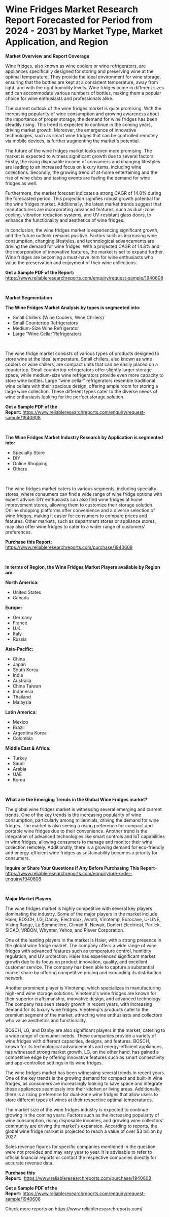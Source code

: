<p><h1>Wine Fridges Market Research Report Forecasted for Period from 2024 -  2031 by Market Type, Market Application, and Region</h1></p><p><strong>Market Overview and Report Coverage</strong></p>
<p><p>Wine fridges, also known as wine coolers or wine refrigerators, are appliances specifically designed for storing and preserving wine at the optimal temperature. They provide the ideal environment for wine storage, ensuring that the bottles are kept at a consistent temperature, away from light, and with the right humidity levels. Wine fridges come in different sizes and can accommodate various numbers of bottles, making them a popular choice for wine enthusiasts and professionals alike.</p><p>The current outlook of the wine fridges market is quite promising. With the increasing popularity of wine consumption and growing awareness about the importance of proper storage, the demand for wine fridges has been steadily rising. This trend is expected to continue in the coming years, driving market growth. Moreover, the emergence of innovative technologies, such as smart wine fridges that can be controlled remotely via mobile devices, is further augmenting the market's potential.</p><p>The future of the wine fridges market looks even more promising. The market is expected to witness significant growth due to several factors. Firstly, the rising disposable income of consumers and changing lifestyles are leading to an increased focus on luxury items, including wine collections. Secondly, the growing trend of at-home entertaining and the rise of wine clubs and tasting events are fueling the demand for wine fridges as well.</p><p>Furthermore, the market forecast indicates a strong CAGR of 14.8% during the forecasted period. This projection signifies robust growth potential for the wine fridges market. Additionally, the latest market trends suggest that manufacturers are incorporating advanced features, such as dual-zone cooling, vibration reduction systems, and UV-resistant glass doors, to enhance the functionality and aesthetics of wine fridges.</p><p>In conclusion, the wine fridges market is experiencing significant growth, and the future outlook remains positive. Factors such as increasing wine consumption, changing lifestyles, and technological advancements are driving the demand for wine fridges. With a projected CAGR of 14.8% and the incorporation of innovative features, the market is set to expand further. Wine fridges are becoming a must-have item for wine enthusiasts who value the preservation and enjoyment of their wine collections.</p></p>
<p><strong>Get a Sample PDF of the Report:</strong> <a href="https://www.reliableresearchreports.com/enquiry/request-sample/1940608">https://www.reliableresearchreports.com/enquiry/request-sample/1940608</a></p>
<p>&nbsp;</p>
<p><strong>Market Segmentation</strong></p>
<p><strong>The Wine Fridges Market Analysis by types is segmented into:</strong></p>
<p><ul><li>Small Chillers (Wine Coolers, Wine Chillers)</li><li>Small Countertop Refrigerators</li><li>Medium-Size Wine Refrigerator</li><li>Large "Wine Cellar"Refrigerators</li></ul></p>
<p>&nbsp;</p>
<p><p>The wine fridge market consists of various types of products designed to store wine at the ideal temperature. Small chillers, also known as wine coolers or wine chillers, are compact units that can be easily placed on a countertop. Small countertop refrigerators offer slightly larger storage space, while medium-size wine refrigerators provide even more capacity to store wine bottles. Large "wine cellar" refrigerators resemble traditional wine cellars with their spacious design, offering ample room for storing a large wine collection. These different types cater to the diverse needs of wine enthusiasts looking for the perfect storage solution.</p></p>
<p><strong>Get a Sample PDF of the Report:</strong>&nbsp;<a href="https://www.reliableresearchreports.com/enquiry/request-sample/1940608">https://www.reliableresearchreports.com/enquiry/request-sample/1940608</a></p>
<p>&nbsp;</p>
<p><strong>The Wine Fridges Market Industry Research by Application is segmented into:</strong></p>
<p><ul><li>Specialty Store</li><li>DIY</li><li>Online Shopping</li><li>Others</li></ul></p>
<p>&nbsp;</p>
<p><p>The wine fridges market caters to various segments, including specialty stores, where consumers can find a wide range of wine fridge options with expert advice. DIY enthusiasts can also find wine fridges at home improvement stores, allowing them to customize their storage solution. Online shopping platforms offer convenience and a diverse selection of wine fridges, making it easier for consumers to compare prices and features. Other markets, such as department stores or appliance stores, may also offer wine fridges to cater to a wider range of customers' preferences.</p></p>
<p><strong>Purchase this Report:</strong>&nbsp; <a href="https://www.reliableresearchreports.com/purchase/1940608">https://www.reliableresearchreports.com/purchase/1940608</a></p>
<p>&nbsp;</p>
<p><strong>In terms of Region, the Wine Fridges Market Players available by Region are:</strong></p>
<p>
    <p> <strong> North America: </strong>
        <ul>
            <li>United States</li>
            <li>Canada</li>
        </ul>
        </p> 
    <p> <strong> Europe: </strong>
        <ul>
            <li>Germany</li>
            <li>France</li>
            <li>U.K.</li>
            <li>Italy</li>
            <li>Russia</li>
        </ul>
        </p> 
    <p> <strong> Asia-Pacific: </strong>
        <ul>
            <li>China</li>
            <li>Japan</li>
            <li>South Korea</li>
            <li>India</li>
            <li>Australia</li>
            <li>China Taiwan</li>
            <li>Indonesia</li>
            <li>Thailand</li>
            <li>Malaysia</li>
        </ul>
        </p> 
    <p> <strong> Latin America: </strong>
        <ul>
            <li>Mexico</li>
            <li>Brazil</li>
            <li>Argentina Korea</li>
            <li>Colombia</li>
        </ul>
        </p> 
    <p> <strong> Middle East & Africa: </strong>
        <ul>
            <li>Turkey</li>
            <li>Saudi</li>
            <li>Arabia</li>
            <li>UAE</li>
            <li>Korea</li>
        </ul>
    </p>
    </p>
<p>&nbsp;</p>
<p><strong>What are the Emerging Trends in the Global Wine Fridges market?</strong></p>
<p><p>The global wine fridges market is witnessing several emerging and current trends. One of the key trends is the increasing popularity of wine consumption, particularly among millennials, driving the demand for wine fridges. The market is also seeing a rising preference for compact and portable wine fridges due to their convenience. Another trend is the integration of advanced technologies like smart controls and IoT capabilities in wine fridges, allowing consumers to manage and monitor their wine collection remotely. Additionally, there is a growing demand for eco-friendly and energy-efficient wine fridges as sustainability becomes a priority for consumers.</p></p>
<p><strong>Inquire or Share Your Questions If Any Before Purchasing This Report</strong>- <a href="https://www.reliableresearchreports.com/enquiry/pre-order-enquiry/1940608">https://www.reliableresearchreports.com/enquiry/pre-order-enquiry/1940608</a></p>
<p>&nbsp;</p>
<p><strong>Major Market Players</strong></p>
<p><p>The wine fridges market is highly competitive with several key players dominating the industry. Some of the major players in the market include Haier, BOSCH, LG, Danby, Electrolux, Avanti, Vinotemp, Eurocave, U-LINE, Viking Range, La Sommeliere, Climadiff, Newair, Donlert Electrical, Perlick, SICAO, VRBON, Whynter, Yehos, and Risver Corporation.</p><p>One of the leading players in the market is Haier, with a strong presence in the global wine fridge market. The company offers a wide range of wine fridges with advanced features such as temperature control, humidity regulation, and UV protection. Haier has experienced significant market growth due to its focus on product innovation, quality, and excellent customer service. The company has been able to capture a substantial market share by offering competitive pricing and expanding its distribution network.</p><p>Another prominent player is Vinotemp, which specializes in manufacturing high-end wine storage solutions. Vinotemp's wine fridges are known for their superior craftsmanship, innovative design, and advanced technology. The company has seen steady growth in recent years, with increasing demand for its luxury wine fridges. Vinotemp's products cater to the premium segment of the market, attracting wine enthusiasts and collectors who value aesthetics and functionality.</p><p>BOSCH, LG, and Danby are also significant players in the market, catering to a wide range of consumer needs. These companies provide a variety of wine fridges with different capacities, designs, and features. BOSCH, known for its technological advancements and energy-efficient appliances, has witnessed strong market growth. LG, on the other hand, has gained a competitive edge by offering innovative features such as smart connectivity and app-controlled settings in its wine fridges.</p><p>The wine fridges market has been witnessing several trends in recent years. One of the key trends is the growing demand for compact and built-in wine fridges, as consumers are increasingly looking to save space and integrate these appliances seamlessly into their kitchen or living areas. Additionally, there is a rising preference for dual-zone wine fridges that allow users to store different types of wines at their respective optimal temperatures.</p><p>The market size of the wine fridges industry is expected to continue growing in the coming years. Factors such as the increasing popularity of wine consumption, rising disposable incomes, and growing wine collectors' community are driving the market's expansion. According to reports, the global wine fridge market is projected to reach a value of over $3 billion by 2027.</p><p>Sales revenue figures for specific companies mentioned in the question were not provided and may vary year to year. It is advisable to refer to official financial reports or contact the respective companies directly for accurate revenue data.</p></p>
<p><strong>Purchase this Report:</strong>&nbsp;&nbsp;<a href="https://www.reliableresearchreports.com/purchase/1940608">https://www.reliableresearchreports.com/purchase/1940608</a></p>
<p></p>
<p><strong>Get a Sample PDF of the Report:</strong>&nbsp;<a href="https://www.reliableresearchreports.com/enquiry/request-sample/1940608">https://www.reliableresearchreports.com/enquiry/request-sample/1940608</a></p>
<p>Check more reports on https://www.reliableresearchreports.com/</p>